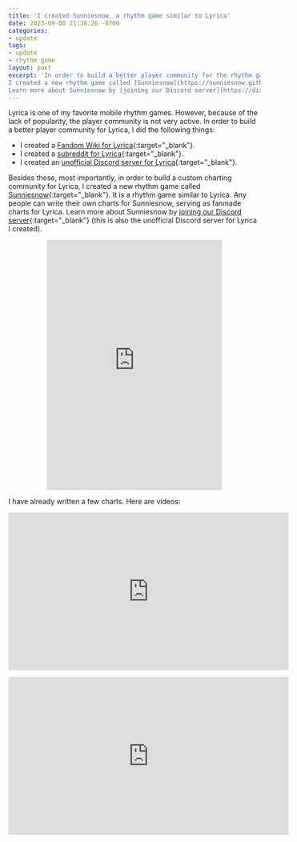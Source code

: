 ```yaml
---
title: 'I created Sunniesnow, a rhythm game similar to Lyrica'
date: 2023-09-08 21:38:26 -0700
categories:
- update
tags:
- update
- rhythm game
layout: post
excerpt: 'In order to build a better player community for the rhythm game Lyrica,
I created a new rhythm game called [Sunniesnow](https://sunniesnow.github.io){:target="_blank"}.
Learn more about Sunniesnow by [joining our Discord server](https://discord.gg/6ZHRU9teju){:target="_blank"}.'
---
```


Lyrica is one of my favorite mobile rhythm games.
However, because of the lack of popularity, the player community is not very active.
In order to build a better player community for Lyrica, I did the following things:

- I created a [Fandom Wiki for Lyrica](https://lyrica.fandom.com/zh-tw/wiki/){:target="_blank"}.
- I created a [subreddit for Lyrica](https://reddit.com/r/lyricagame/){:target="_blank"}.
- I created an [unofficial Discord server for Lyrica](https://discord.gg/6ZHRU9teju){:target="_blank"}.

Besides these, most importantly, in order to build a custom charting community for Lyrica,
I created a new rhythm game called [Sunniesnow](https://sunniesnow.github.io){:target="_blank"}.
It is a rhythm game similar to Lyrica.
Any people can write their own charts for Sunniesnow, serving as fanmade charts for Lyrica.
Learn more about Sunniesnow by [joining our Discord server](https://discord.gg/6ZHRU9teju){:target="_blank"}
(this is also the unofficial Discord server for Lyrica I created).

<p style="text-align: center"><iframe src="https://discord.com/widget?id=1131429935303626782&theme=dark" width="350" height="500" allowtransparency="true" frameborder="0" sandbox="allow-popups allow-popups-to-escape-sandbox allow-same-origin allow-scripts"></iframe></p>

I have already written a few charts. Here are videos:

<p style="text-align: center"><iframe width="560" height="315" src="https://youtube.com/embed/xqrqxprl71o" title="Stasis Master 13" frameborder="0" allow="accelerometer; autoplay; clipboard-write; encrypted-media; gyroscope; picture-in-picture; web-share" allowfullscreen></iframe></p>

<p style="text-align: center"><iframe width="560" height="315" src="https://youtube.com/embed/oiMivgDPJBg" title="嘤嘤大作战 Master 12" frameborder="0" allow="accelerometer; autoplay; clipboard-write; encrypted-media; gyroscope; picture-in-picture; web-share" allowfullscreen></iframe></p>
